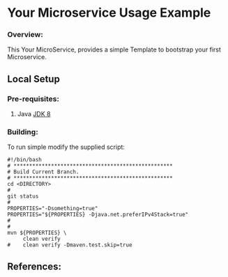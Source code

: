 # Your Microservice Usage Example

### Overview:
This Your MicroService, provides a simple Template to bootstrap your first Microservice.

## Local Setup

### Pre-requisites:
1. Java [JDK 8](http://www.oracle.com/technetwork/java/javase/downloads/jdk8-downloads-2133151.html)


### Building:
To run simple modify the supplied script:

    #!/bin/bash
    # ***************************************************
    # Build Current Branch.
    # ***************************************************
    cd <DIRECTORY>
    #
    git status
    #
    PROPERTIES="-Dsomething=true"
    PROPERTIES="${PROPERTIES} -Djava.net.preferIPv4Stack=true"
    #
    #
    mvn ${PROPERTIES} \
         clean verify
    #    clean verify -Dmaven.test.skip=true
    


## References:
